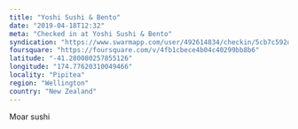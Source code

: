 ```yaml
---
title: "Yoshi Sushi & Bento"
date: "2019-04-18T12:32"
meta: "Checked in at Yoshi Sushi & Bento"
syndication: "https://www.swarmapp.com/user/492614834/checkin/5cb7c592d9a6e6002bdb52fb"
foursquare: "https://foursquare.com/v/4fb1cbece4b04c40299bb8b6"
latitude: "-41.280080257855126"
longitude: "174.77620310049466"
locality: "Pipitea"
region: "Wellington"
country: "New Zealand"
---
```

Moar sushi
